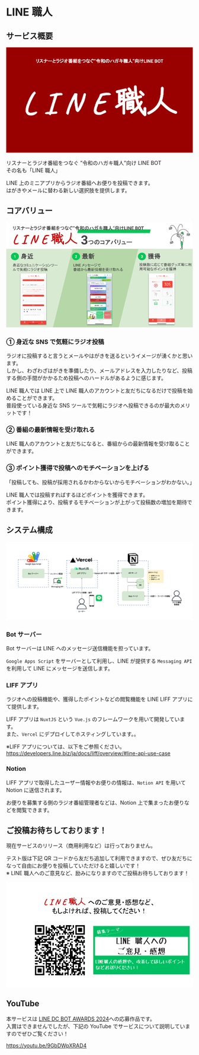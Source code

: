 # LINE 職人

## サービス概要

![alt text](/src/docs/image.png)

リスナーとラジオ番組をつなぐ ”令和のハガキ職人”向け LINE BOT  
その名も「LINE 職人」

LINE 上のミニアプリからラジオ番組へお便りを投稿できます。  
はがきやメールに替わる新しい選択肢を提供します。

## コアバリュー

![alt text](</src/docs/line bot award 応募資料.png>)

### ① 身近な SNS で気軽にラジオ投稿

ラジオに投稿すると言うとメールやはがきを送るというイメージが湧くかと思います。  
しかし、わざわざはがきを準備したり、メールアドレスを入力したりなど、投稿する側の手間がかかるため投稿へのハードルがあるように感じます。

LINE 職人では LINE 上で LINE 職人のアカウントと友だちになるだけで投稿を始めることができます。  
普段使っている身近な SNS ツールで気軽にラジオへ投稿できるのが最大のメリットです！

### ② 番組の最新情報を受け取れる

LINE 職人のアカウントと友だちになると、番組からの最新情報を受け取ることができます。

### ③ ポイント獲得で投稿へのモチベーションを上げる

「投稿しても、投稿が採用されるかわからないからモチベーションがわかない。」

LINE 職人では投稿すればするほどポイントを獲得できます。  
ポイント獲得により、投稿するモチベーションが上がって投稿数の増加を期待できます。

## システム構成

![](/src/docs/システム構成図.drawio.png)

### Bot サーバー

Bot サーバーは LINE へのメッセージ送信機能を担っています。

`Google Apps Script` をサーバーとして利用し、LINE が提供する `Messaging API` を利用して LINE にメッセージを送信します。

### LIFF アプリ

ラジオへの投稿機能や、獲得したポイントなどの閲覧機能を LINE LIFF アプリにて提供します。

LIFF アプリは `NuxtJS` という `Vue.js` のフレームワークを用いて開発しています。  
また、`Vercel` にデプロイしてホスティングしています。。

※LIFF アプリについては、以下をご参照ください。  
https://developers.line.biz/ja/docs/liff/overview/#line-api-use-case

### Notion

LIFF アプリで取得したユーザー情報やお便りの情報は、`Notion API` を用いて Notion に送信されます。

お便りを募集する側のラジオ番組管理者などは、Notion 上で集まったお便りなどを閲覧できます。

## ご投稿お待ちしております！

現在サービスのリリース（商用利用など）は行っておりません。

テスト版は下記 QR コードから友だち追加して利用できますので、ぜひ友だちになって自由にお便りを投稿していただけると嬉しいです！  
※ LINE 職人へのご意見など、励みになりますのでご投稿お待ちしております！

![alt text](/src/docs/image-1.png)

## YouTube

本サービスは [LINE DC BOT AWARDS 2024](https://lineapiusecase.com/ja/community/linedc-award-2024.html)への応募作品です。  
入賞はできませんでしたが、下記の YouTube でサービスについて説明していますのでぜひご覧ください！

https://youtu.be/9GbDWpXRAD4
